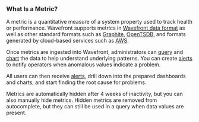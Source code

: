 ### What Is a Metric?

A metric is a quantitative measure of a system property used to track health or performance. Wavefront supports metrics
in [Wavefront data format](https://docs.wavefront.com/wavefront_data_format.html) as well as other standard formats such as [Graphite](https://graphite.readthedocs.io/en/latest/index.html),  [OpenTSDB](http://opentsdb.net/docs/build/html/user_guide/writing), and formats generated by cloud-based services
such as [AWS](https://docs.wavefront.com/integrations_aws_metrics.html).

Once metrics are ingested into Wavefront, administrators can [query](https://docs.wavefront.com/query_language_getting_started.html) and
[chart](https://docs.wavefront.com/ui_charts.html) the data to help understand underlying patterns. You can create
[alerts](https://docs.wavefront.com/alerts_manage.html) to notify operators when anomalous values indicate a problem.

All users can then receive [alerts](https://docs.wavefront.com/alerts.html), drill down into the prepared dashboards and charts, and start finding the root cause for problems.

Metrics are automatically hidden after 4 weeks of inactivity, but you can also manually hide metrics. Hidden metrics are removed from autocomplete, but they can still be used in a query when data values are present.
